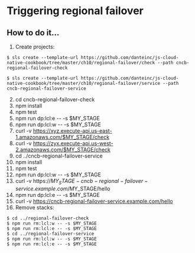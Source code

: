 # Triggering regional failover

## How to do it...
1. Create projects:
```
$ sls create --template-url https://github.com/danteinc/js-cloud-native-cookbook/tree/master/ch10/regional-failover/check --path cncb-regional-failover-check

$ sls create --template-url https://github.com/danteinc/js-cloud-native-cookbook/tree/master/ch10/regional-failover/service --path cncb-regional-failover-service
```
2. cd cncb-regional-failover-check
3. npm install
4. npm test
5. npm run dp:lcl:e -- -s $MY_STAGE
6. npm run dp:lcl:w -- -s $MY_STAGE
7. curl -v https://xyz.execute-api.us-east-1.amazonaws.com/$MY_STAGE/check
8. curl -v https://zyx.execute-api.us-west-2.amazonaws.com/$MY_STAGE/check
9. cd ../cncb-regional-failover-service
10. npm install
11. npm test
12. npm run dp:lcl:w -- -s $MY_STAGE
13. curl -v https://$MY_STAGE-cncb-regional-failover-service.example.com/$MY_STAGE/hello
14. npm run dp:lcl:e -- -s $MY_STAGE
15. curl -v https://cncb-regional-failover-service.example.com/hello
16. Remove stacks:
```
$ cd ../regional-failover-check
$ npm run rm:lcl:w -- -s $MY_STAGE
$ npm run rm:lcl:e -- -s $MY_STAGE
$ cd ../regional-failover-service
$ npm run rm:lcl:w -- -s $MY_STAGE
$ npm run rm:lcl:e -- -s $MY_STAGE
```


